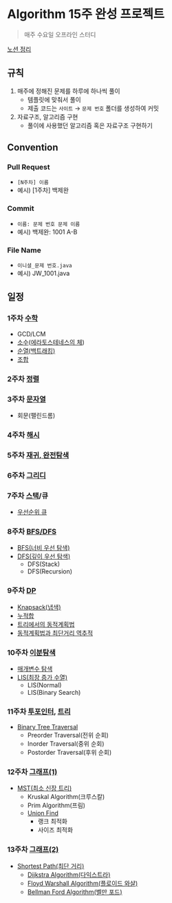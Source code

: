# Algorithm 15주 완성 프로젝트
> 매주 수요일 오프라인 스터디

[노션 정리](https://chaerish.notion.site/7a1f0416fe3643cc8149f12991b7367a)

## 규칙
1. 매주에 정해진 문제를 하루에 하나씩 풀이
    - 템플릿에 맞춰서 풀이
    - 제출 코드는 `사이트` &rarr; `문제 번호` 폴더를 생성하여 커밋
2. 자료구조, 알고리즘 구현
    - 풀이에 사용했던 알고리즘 혹은 자료구조 구현하기

## Convention
### Pull Request
- `[N주차] 이름`
- 예시) [1주차] 백제완

### Commit
- `이름: 문제 번호 문제 이름`
- 예시) 백제완: 1001 A-B

### File Name
- `이니셜_문제 번호.java`
- 예시) JW_1001.java

## 일정
### 1주차 [수학](https://www.acmicpc.net/problemset?sort=ac_desc&algo=124)
- GCD/LCM
- [소수](https://www.acmicpc.net/problemset?sort=ac_desc&algo=9)([에라토스테네스의 체](https://www.acmicpc.net/problemset?sort=ac_desc&algo=67))
- [순열(백트래킹)](https://www.acmicpc.net/problemset?sort=ac_desc&algo=5)
- [조합](https://www.acmicpc.net/problemset?sort=ac_desc&algo=6)
### 2주차 [정렬](https://www.acmicpc.net/problemset?sort=ac_desc&algo=97)
### 3주차 [문자열](https://www.acmicpc.net/problemset?sort=ac_desc&algo=158)
- 회문(팰린드롬)
### 4주차 [해시](https://www.acmicpc.net/problemset?sort=ac_desc&algo=136)
### 5주차 [재귀, 완전탐색](https://www.acmicpc.net/problemset?sort=ac_desc&algo=62)
### 6주차 [그리디](https://www.acmicpc.net/problemset?sort=ac_desc&algo=33)
### 7주차 [스택](https://www.acmicpc.net/problemset?sort=ac_desc&algo=71)/큐
- [우선순위 큐](https://www.acmicpc.net/problemset?sort=ac_desc&algo=59)
### 8주차 [BFS/DFS](https://www.acmicpc.net/problemset?sort=ac_desc&algo=11)
- [BFS(너비 우선 탐색)](https://www.acmicpc.net/problemset?sort=ac_desc&algo=126)
- [DFS(깊이 우선 탐색)](https://www.acmicpc.net/problemset?sort=ac_desc&algo=127)
    - DFS(Stack)
    - DFS(Recursion)
### 9주차 [DP](https://www.acmicpc.net/problemset?sort=ac_desc&algo=25)
- [Knapsack(냅색)](https://www.acmicpc.net/problemset?sort=ac_desc&algo=148)
- [누적합](https://www.acmicpc.net/problemset?sort=ac_desc&algo=139)
- [트리에서의 동적계획법](https://www.acmicpc.net/problemset?sort=ac_desc&algo=92)
- [동적계획법과 최단거리 역추적](https://www.acmicpc.net/step/41)
### 10주차 [이분탐색](https://www.acmicpc.net/problemset?sort=ac_desc&algo=12)
- [매개변수 탐색](https://www.acmicpc.net/problemset?sort=ac_desc&algo=170)
- [LIS(최장 증가 수열)](https://www.acmicpc.net/problemset?sort=ac_desc&algo=43)
    - LIS(Normal)
    - LIS(Binary Search)
### 11주차 [투포인터](https://www.acmicpc.net/problemset?sort=ac_desc&algo=80), [트리](https://www.acmicpc.net/problemset?sort=ac_desc&algo=120)
- [Binary Tree Traversal](https://www.acmicpc.net/problemset?sort=ac_desc&algo=74)
    - Preorder Traversal(전위 순회)
    - Inorder Traversal(중위 순회)
    - Postorder Traversal(후위 순회)
### 12주차 [그래프(1)](https://www.acmicpc.net/problemset?sort=ac_desc&algo=7)
- [MST(최소 신장 트리)](https://www.acmicpc.net/problemset?sort=ac_desc&algo=49)
    - Kruskal Algorithm(크루스칼)
    - Prim Algorithm(프림)
    - [Union Find](https://www.acmicpc.net/step/14)
        - 랭크 최적화
        - 사이즈 최적화
### 13주차 [그래프(2)](https://www.acmicpc.net/problemset?sort=ac_desc&algo=7)
- [Shortest Path(최단 거리)](https://www.acmicpc.net/problemset?sort=ac_desc&algo=215)
    - [Dijkstra Algorithm(다익스트라)](https://www.acmicpc.net/problemset?sort=ac_desc&algo=22)
    - [Floyd Warshall Algorithm(플로이드 와샬)](https://www.acmicpc.net/problemset?sort=ac_desc&algo=31)
    - [Bellman Ford Algorithm(벨만 포드)](https://www.acmicpc.net/problemset?sort=ac_desc&algo=10)

